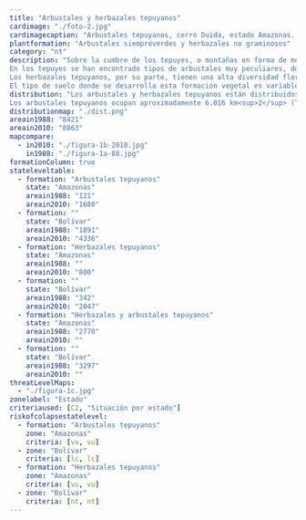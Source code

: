 ```yaml
---
title: "Arbustales y herbazales tepuyanos"
cardimage: "./foto-2.jpg"
cardimagecaption: "Arbustales tepuyanos, cerro Duida, estado Amazonas. <i>Otto Huber</i>"
plantformation: "Arbustales siempreverdes y herbazales no graminosos"
category: "nt"
description: "Sobre la cumbre de los tepuyes, o montañas en forma de mesa del Escudo Guayanés, se desarrollan dos formaciones vegetales típicas: arbustales y herbazales tepuyanos. Los arbustales tepuyanos, al igual que otros tipos de arbustales guayaneses, forman comunidades vegetales edáficas, ya que las características del suelo son las que parecen funcionar como factores ecológicos limitantes, tanto desde el punto de vista de su tipo como de las especies que le componen (Huber 1989). Estas comunidades (Foto 1) se desarrollan principalmente sobre turbas y su fisionomía puede variar según las cumbres donde se encuentran, pasando de formaciones con especies de entre 0,5 a 1 m de alto, en los cerros Guanay y Auyán-tepui, a otras que pueden alcanzar los 8 m, como en las cumbres de Jaua Sarisariñama (Riina & Huber 2003). En general, los arbustos tienen ramificaciones desde la base y hojas coriáceas o esclerófilas, mayormente aglomeradas al final de las ramas, y sus flores o inflorescencias suelen ser vistosas (Huber 1995b). Pueden constituir extensas formaciones, como en los cerros Huachamacari y Duida (Foto 2), o presentarse en pequeñas depresiones en las cumbres de los tepuyes (Riina & Huber 2003). Entre los géneros característicos se encuentran Bonnetia (Theaceae), Maguireothamnus y Pagameopsis (Rubiaceae), Tepuianthus (Tepuianthaceae)y algunos otros de las familias Ochnaceae, Ericaceae, Malpighiaceae y Melastomataceae (Riina & Huber 2003).<br><br>
En los tepuyes se han encontrado tipos de arbustales muy peculiares, donde destacan los paramoides y los caulirrosulados que simulan la forma de una alcachofa. Los primeros se encuentran en el macizo de Chimantá y reciben el nombre de paramoides (Foto 2), no sólo por su similitud en el aspecto fisionómico, sino también por su afinidad florística con los páramos altoandinos (Huber 1992). El segundo tipo está presente en la cumbre de la serranía La Neblina (Foto 3), en el extremo sur de Venezuela. En ambos casos se trata de comunidades muy densas, conformadas por millones de individuos del género Chimantaea, en el macizo de Chimantá, y por la especie Bonnetia maguireorum en la serranía La Neblina (Huber 1992, Steyermark, com. pers.).<br><br>
Los herbazales tepuyanos, por su parte, tienen una alta diversidad florística y fisionómica, e importantes niveles de endemismo. Esta formación muestra una gran variabilidad de un área a otra, tanto en superficie ocupada como en composición florística y fisionomía. En muchos casos, la especie dominante es endémica de una sola localidad o específica de un tepuy (Riina & Huber 2003). Se distinguen cuatro tipos de herbazales: 1) los de hoja ancha (latifoliados), dominados por especies de la familia Rapateaceae (presentes en casi todos los tepuyes venezolanos, desde Roraima al este, hasta La Neblina, en el sur), [Fotos 4 y 5]; 2) los tubiformes, con especies de las familias Bromeliaceae, donde resalta el género Brocchinia (Foto 6) y especies de la familia Sarraceniaceae; 3) los arrosetados, con rosetas densas de Bromeliaceae, Xyridaceae y Eriocaulaceae (manchas en Roraima, Kukenán, Yuruaní e Ilú-Tramentepui, Ptarí-tepui y macizo Los Testigos) [Foto 7]; y 4) los fruticosos, con un estrato herbáceo mezclado con numerosos arbustos bajos de 0,5 m (e.g. macizo de Chimantá, cerro Huachamacari). Pueden estar asociados a tierras medias (800-1.500 m) y altas de la Guayana (1.500-3.000 m), con elevadas precipitaciones anuales (> 2.000 mm) y climas mesotérmicos (12-24°C) y submicrotérmicos (6-12°C) [Riina & Huber 2003]. Dadas sus similitudes con los herbazales de las cumbres de los tepuyes, los herbazales subtepuyanos, como los presentes en la Gran Sabana, también son incluidos dentro de esta formación (Huber 1986b).<br><br>
El tipo de suelo donde se desarrolla esta formación vegetal es variable. Por ejemplo, herbazales arrosetados, con macollas densas de Cyperaceae, pueden crecer sobre rocas desnudas de las cumbres de los tepuyes orientales. Por su parte, los herbazales latifoliados, donde predominan rapateáceas del género Stegolepis, además de ciperáceas, xiridáceas y eriocauláceas, son comunes sobre suelos orgánicos o turbas del macizo de Chimantá, cerro Guaiquinima y cerros Jaua-Sarisariñama en Bolívar, y Parú y Marahuaka en Amazonas. En algunos casos (macizo Cuao-Sipapo) se encuentran también sobre rocas con otras especies dominantes, entre las que destacan las del género Kunhardtia."
distribution: "Los arbustales y herbazales tepuyanos están distribuidos solamente en los estados Bolívar y Amazonas sobre las cumbres de los tepuyes y en algunas áreas como la Gran Sabana, donde se consideran subtepuyanos (Figura 1). Pueden encontrarse principalmente sobre los 1.500 m de elevación, incluso en las cumbres más altas de la serranía de La Neblina, en la frontera con Brasil. No obstante, existen localidades donde se presentan manchas aisladas de vegetación similar a la tepuyana, como en la Gran Sabana y el cerro Autana, consideradas subtepuyanas (Foto 8) [Huber 1995b]. Estas formaciones se circunscriben a la subregión macizo Guayanés (D7) y están presentes en todos los sectores que la componen (vid. supra, cap. I: Figura 9).<br><br>
Los arbustales tepuyanos ocupan aproximadamente 6.016 km<sup>2</sup> (Tabla 1), de los cuales 72% se encuentra en Bolívar y 28% en Amazonas. La extensión de los herbazales ronda los 2.847 km<sup>2</sup>, también distribuidos entre Bolívar y Amazonas (Figura 1). El área ocupada por los arbustales y herbazales tepuyanos representa 0,7% y 0,3% de la superficie de Venezuela respectivamente. Sin embargo, su nivel de endemismo es alto."
distributionmap: "./dist.png"
areain1988: "8421"
areain2010: "8863"
mapcompare:
  - in2010: "./figura-1b-2010.jpg"
    in1988: "./figura-1a-88.jpg"
formationColumn: true
stateleveltable:
  - formation: "Arbustales tepuyanos"
    state: "Amazonas"
    areain1988: "121"
    areain2010: "1680"
  - formation: ""
    state: "Bolívar"
    areain1988: "1891"
    areain2010: "4336"
  - formation: "Herbazales tepuyanos"
    state: "Amazonas"
    areain1988: ""
    areain2010: "800"
  - formation: ""
    state: "Bolívar"
    areain1988: "342"
    areain2010: "2047"
  - formation: "Herbazales y arbustales tepuyanos"
    state: "Amazonas"
    areain1988: "2770"
    areain2010: ""
  - formation: ""
    state: "Bolívar"
    areain1988: "3297"
    areain2010: ""
threatLevelMaps:
  - "./figura-1c.jpg"
zonelabel: "Estado"
criteriaused: [C2, "Situación por estado"]
riskofcolapsestatelevel:
  - formation: "Arbustales tepuyanos"
    zone: "Amazonas"
    criteria: [vu, vu]
  - zone: "Bolívar"
    criteria: [lc, lc]
  - formation: "Herbazales tepuyanos"
    zone: "Amazonas"
    criteria: [vu, vu]
  - zone: "Bolívar"
    criteria: [nt, nt]
---
```

